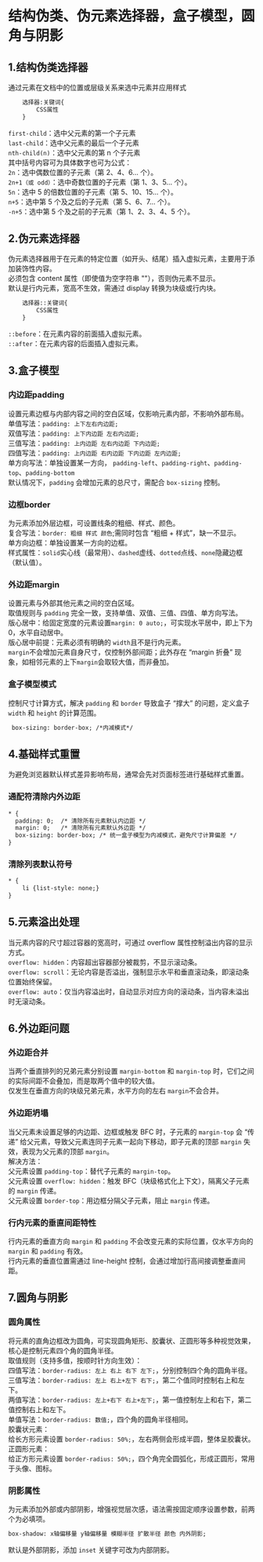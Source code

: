 # 结构伪类、伪元素选择器，盒子模型，圆角与阴影

## 1.结构伪类选择器
通过元素在文档中的位置或层级关系来选中元素并应用样式
```html
    选择器:关键词{
        CSS属性
    }
```
`first-child`：选中父元素的第一个子元素  
`last-child`：选中父元素的最后一个子元素  
`nth-child(n)`：选中父元素的第 n 个子元素  
其中括号内容可为具体数字也可为公式：  
`2n`：选中偶数位置的子元素（第 2、4、6... 个）。  
`2n+1（或 odd）`：选中奇数位置的子元素（第 1、3、5... 个）。  
`5n`：选中 5 的倍数位置的子元素（第 5、10、15... 个）。  
`n+5`：选中第 5 个及之后的子元素（第 5、6、7... 个）。  
`-n+5`：选中第 5 个及之前的子元素（第 1、2、3、4、5 个）。  

## 2.伪元素选择器
伪元素选择器用于在元素的特定位置（如开头、结尾）插入虚拟元素，主要用于添加装饰性内容。  
必须包含 content 属性（即使值为空字符串 ""），否则伪元素不显示。  
默认是行内元素，宽高不生效，需通过 display 转换为块级或行内块。    
```html
    选择器::关键词{
        CSS属性
    }
```
`::before`：在元素内容的前面插入虚拟元素。  
`::after`：在元素内容的后面插入虚拟元素。


## 3.盒子模型
### 内边距padding
设置元素边框与内部内容之间的空白区域，仅影响元素内部，不影响外部布局。  
单值写法：`padding: 上下左右内边距;`    
双值写法：`padding: 上下内边距 左右内边距;`  
三值写法：`padding: 上内边距 左右内边距 下内边距;`  
四值写法：`padding: 上内边距 右内边距 下内边距 左内边距;`  
单方向写法：单独设置某一方向， `padding-left`、`padding-right`、`padding-top`、`padding-bottom`  
默认情况下，`padding` 会增加元素的总尺寸，需配合 `box-sizing` 控制。  
### 边框border
为元素添加外层边框，可设置线条的粗细、样式、颜色。  
复合写法：`border: 粗细 样式 颜色`;需同时包含 “粗细 + 样式”，缺一不显示。   
单方向边框：单独设置某一方向的边框。  
样式属性：`solid`实心线（最常用）、`dashed`虚线、`dotted`点线、`none`隐藏边框（默认值）。  
### 外边距margin
设置元素与外部其他元素之间的空白区域。  
取值规则与 `padding` 完全一致，支持单值、双值、三值、四值、单方向写法。  
版心居中：给固定宽度的元素设置`margin: 0 auto;`，可实现水平居中，即上下为 0，水平自动居中。  
版心居中前提：元素必须有明确的 `width`且不是行内元素。  
`margin`不会增加元素自身尺寸，仅控制外部间距；此外存在 “margin 折叠” 现象，如相邻元素的上下`margin`会取较大值，而非叠加。  
### 盒子模型模式
控制尺寸计算方式，解决 `padding` 和 `border` 导致盒子 “撑大” 的问题，定义盒子 `width` 和 `height` 的计算范围。  
```html
 box-sizing: border-box; /*内减模式*/
 ```

## 4.基础样式重置
为避免浏览器默认样式差异影响布局，通常会先对页面标签进行基础样式重置。  
### 通配符清除内外边距
```html
* {
  padding: 0;  /* 清除所有元素默认内边距 */
  margin: 0;   /* 清除所有元素默认外边距 */
  box-sizing: border-box; /* 统一盒子模型为内减模式，避免尺寸计算偏差 */
}
```
### 清除列表默认符号
```html
* {
    li {list-style: none;}
}
```

## 5.元素溢出处理
当元素内容的尺寸超过容器的宽高时，可通过 overflow 属性控制溢出内容的显示方式。  
`overflow: hidden`：内容超出容器部分被裁剪，不显示滚动条。  
`overflow: scroll`：无论内容是否溢出，强制显示水平和垂直滚动条，即滚动条位置始终保留。  
`overflow: auto`：仅当内容溢出时，自动显示对应方向的滚动条，当内容未溢出时无滚动条。  

## 6.外边距问题
### 外边距合并
当两个垂直排列的兄弟元素分别设置 `margin-bottom` 和 `margin-top` 时，它们之间的实际间距不会叠加，而是取两个值中的较大值。  
仅发生在垂直方向的块级兄弟元素，水平方向的左右 `margin`不会合并。  

### 外边距坍塌
当父元素未设置足够的内边距、边框或触发 BFC 时，子元素的 `margin-top` 会 “传递” 给父元素，导致父元素连同子元素一起向下移动，即子元素的顶部 `margin` 失效，表现为父元素的顶部 `margin`。  
解决方法：  
父元素设置 `padding-top`：替代子元素的 `margin-top`。  
父元素设置 `overflow: hidden`：触发 BFC（块级格式化上下文），隔离父子元素的 `margin` 传递。  
父元素设置 `border-top`：用边框分隔父子元素，阻止 `margin` 传递。  
### 行内元素的垂直间距特性
行内元素的垂直方向 `margin` 和 `padding` 不会改变元素的实际位置，仅水平方向的 `margin` 和 `padding` 有效。  
行内元素的垂直位置需通过 line-height 控制，会通过增加行高间接调整垂直间距。  

## 7.圆角与阴影
### 圆角属性
将元素的直角边框改为圆角，可实现圆角矩形、胶囊状、正圆形等多种视觉效果，核心是控制元素四个角的圆角半径。  
取值规则（支持多值，按顺时针方向生效）：  
四值写法：`border-radius: 左上 右上 右下 左下;`，分别控制四个角的圆角半径。  
三值写法：`border-radius: 左上 右上+左下 右下;`，第二个值同时控制右上和左下。  
两值写法：`border-radius: 左上+右下 右上+左下;`，第一值控制左上和右下，第二值控制右上和左下。  
单值写法：`border-radius: 数值;`，四个角的圆角半径相同。  
胶囊状元素：  
给长方形元素设置 `border-radius: 50%;`，左右两侧会形成半圆，整体呈胶囊状。  
正圆形元素：  
给正方形元素设置 `border-radius: 50%;`，四个角完全圆弧化，形成正圆形，常用于头像、图标。  
### 阴影属性
为元素添加外部或内部阴影，增强视觉层次感，语法需按固定顺序设置参数，前两个为必填项。  
```html
box-shadow: x轴偏移量 y轴偏移量 模糊半径 扩散半径 颜色 内外阴影;
```
默认是外部阴影，添加 `inset` 关键字可改为内部阴影。  

